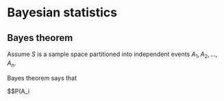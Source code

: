 
# Bayesian statistics
## Bayes theorem
Assume $S$ is a sample space partitioned into independent events $A_1, A_2, \ldots, A_n$. 

Bayes theorem says that

$$P(A_i
<!--stackedit_data:
eyJoaXN0b3J5IjpbNzYyMzM4NjA1XX0=
-->